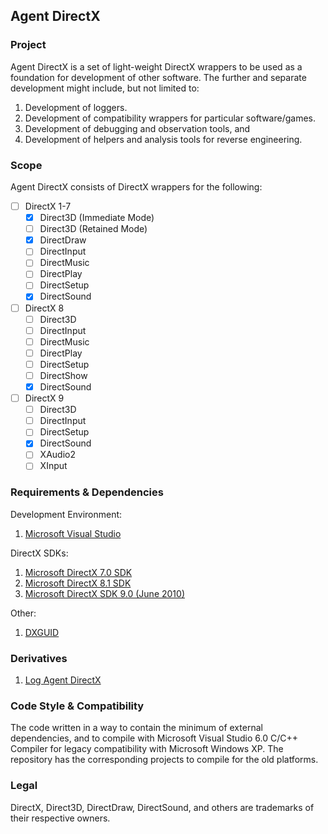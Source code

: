 ## Agent DirectX

### Project
Agent DirectX is a set of light-weight DirectX wrappers to be used as a foundation for development of other software. The further and separate development might include, but not limited to:

1. Development of loggers.
2. Development of compatibility wrappers for particular software/games.
3. Development of debugging and observation tools, and
4. Development of helpers and analysis tools for reverse engineering.

### Scope
Agent DirectX consists of DirectX wrappers for the following:
* [ ] DirectX 1-7
	* [x] Direct3D (Immediate Mode)
	- [ ] Direct3D (Retained Mode)
	* [x] DirectDraw
	* [ ] DirectInput
	* [ ] DirectMusic
	* [ ] DirectPlay
	* [ ] DirectSetup
	* [x] DirectSound
* [ ] DirectX 8
	* [ ] Direct3D
	* [ ] DirectInput
	* [ ] DirectMusic
	* [ ] DirectPlay
	* [ ] DirectSetup
	* [ ] DirectShow
	* [x] DirectSound
* [ ] DirectX 9
	* [ ] Direct3D
	* [ ] DirectInput
	* [ ] DirectSetup
	* [x] DirectSound
	* [ ] XAudio2
	* [ ] XInput

### Requirements & Dependencies
Development Environment:
1. [Microsoft Visual Studio](https://visualstudio.microsoft.com/downloads/)

DirectX SDKs:
1. [Microsoft DirectX 7.0 SDK](https://archive.org/details/dx7sdk-7001)
2. [Microsoft DirectX 8.1 SDK](https://archive.org/details/dx81sdk_full)
3. [Microsoft DirectX SDK 9.0 (June 2010)](https://www.microsoft.com/en-us/download/details.aspx?id=6812)

Other:
1. [DXGUID](https://github.com/EugeneKirian/DXGUID)

### Derivatives
1. [Log Agent DirectX](https://github.com/EugeneKirian/LogAgentDirectX)

### Code Style & Compatibility
The code written in a way to contain the minimum of external dependencies, and to compile with Microsoft Visual Studio 6.0 C/C++ Compiler for legacy compatibility with Microsoft Windows XP. The repository has the corresponding projects to compile for the old platforms.

### Legal
DirectX, Direct3D, DirectDraw, DirectSound, and others are trademarks of their respective owners.
